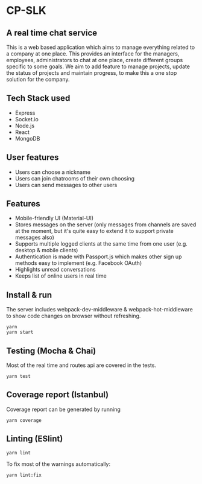 # CP-SLK 
## A real time chat service

This is a web based application which aims to manage everything related to a company at one place.
This provides an interface for the managers, employees, administrators to chat at one place, create 
different groups specific to some goals. 
We aim to add feature to manage projects, update the status of projects and maintain progress,
to make this a one stop solution for the company.

## Tech Stack used
- Express
- Socket.io
- Node.js
- React
- MongoDB

## User features
- Users can choose a nickname
- Users can join chatrooms of their own choosing
- Users can send messages to other users

## Features
- Mobile-friendly UI (Material-UI)
- Stores messages on the server (only messages from channels are saved at the moment, but it's quite easy to extend it to support private messages also)
- Supports multiple logged clients at the same time from one user (e.g. desktop & mobile clients)
- Authentication is made with Passport.js which makes other sign up methods easy to implement (e.g. Facebook OAuth)
- Highlights unread conversations
- Keeps list of online users in real time

## Install & run
The server includes webpack-dev-middleware & webpack-hot-middleware to show code changes on browser without refreshing.

```
yarn
yarn start
```

## Testing (Mocha & Chai)
Most of the real time and routes api are covered in the tests.

```
yarn test
```

## Coverage report (Istanbul)
Coverage report can be generated by running

```
yarn coverage
```

## Linting (ESlint)
```
yarn lint
```

To fix most of the warnings automatically:

```
yarn lint:fix
```

